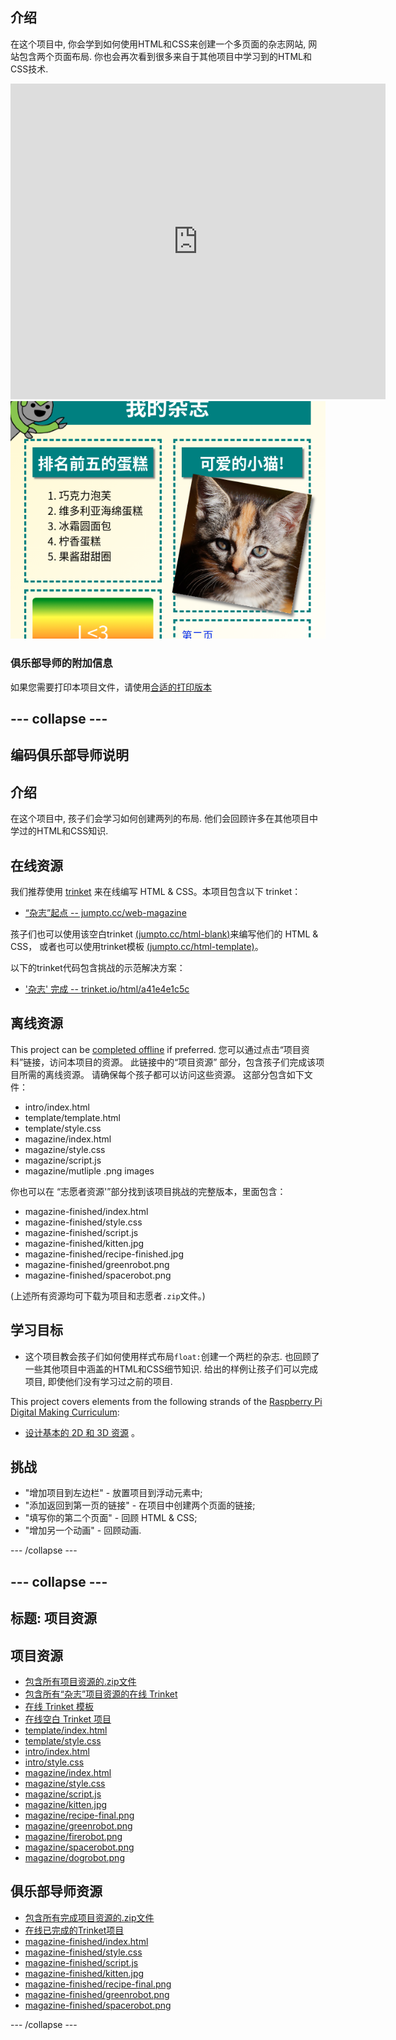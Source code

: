 ## 介绍

在这个项目中, 你会学到如何使用HTML和CSS来创建一个多页面的杂志网站, 网站包含两个页面布局. 你也会再次看到很多来自于其他项目中学习到的HTML和CSS技术.

<div class="trinket">
  <iframe src="https://trinket.io/embed/html/a41e4e1c5c?outputOnly=true&start=result" width="600" height="505" frameborder="0" marginwidth="0" marginheight="0" allowfullscreen>
  </iframe>
  <img src="images/magazine-final.png">
</div>

### 俱乐部导师的附加信息

如果您需要打印本项目文件，请使用[合适的打印版本](https://projects.raspberrypi.org/en/projects/magazine/print)

## \--- collapse \---

## 编码俱乐部导师说明

## 介绍

在这个项目中, 孩子们会学习如何创建两列的布局. 他们会回顾许多在其他项目中学过的HTML和CSS知识.

## 在线资源

我们推荐使用 [trinket](https://trinket.io/) 来在线编写 HTML & CSS。本项目包含以下 trinket：

* [“杂志”起点 -- jumpto.cc/web-magazine](http://jumpto.cc/web-magazine)

孩子们也可以使用该空白trinket [(jumpto.cc/html-blank)](http://jumpto.cc/html-blank)来编写他们的 HTML & CSS， 或者也可以使用trinket模板 [(jumpto.cc/html-template)](http://jumpto.cc/html-template)。

以下的trinket代码包含挑战的示范解决方案：

* ['杂志' 完成 -- trinket.io/html/a41e4e1c5c](https://trinket.io/html/a41e4e1c5c)

## 离线资源

This project can be [completed offline](https://rpf.io/html-offline) if preferred. 您可以通过点击“项目资料”链接，访问本项目的资源。 此链接中的“项目资源” 部分，包含孩子们完成该项目所需的离线资源。 请确保每个孩子都可以访问这些资源。 这部分包含如下文件：

* intro/index.html
* template/template.html
* template/style.css
* magazine/index.html
* magazine/style.css
* magazine/script.js
* magazine/mutliple .png images

你也可以在 “志愿者资源'”部分找到该项目挑战的完整版本，里面包含：

* magazine-finished/index.html
* magazine-finished/style.css
* magazine-finished/script.js
* magazine-finished/kitten.jpg
* magazine-finished/recipe-finished.jpg
* magazine-finished/greenrobot.png
* magazine-finished/spacerobot.png

(上述所有资源均可下载为项目和志愿者`.zip`文件。)

## 学习目标

* 这个项目教会孩子们如何使用样式布局`float:`创建一个两栏的杂志. 也回顾了一些其他项目中涵盖的HTML和CSS细节知识. 给出的样例让孩子们可以完成项目, 即使他们没有学习过之前的项目. 

This project covers elements from the following strands of the [Raspberry Pi Digital Making Curriculum](https://rpf.io/curriculum):

* [设计基本的 2D 和 3D 资源](https://www.raspberrypi.org/curriculum/design/creator) 。

## 挑战

* "增加项目到左边栏" - 放置项目到浮动元素中;
* "添加返回到第一页的链接" - 在项目中创建两个页面的链接;
* "填写你的第二个页面" - 回顾 HTML & CSS;
* "增加另一个动画" - 回顾动画.

\--- /collapse \---

## \--- collapse \---

## 标题: 项目资源

## 项目资源

* [包含所有项目资源的.zip文件](https://rpf.io/p/en/magazine-go)
* [包含所有“杂志”项目资源的在线 Trinket](http://jumpto.cc/web-magazine)
* [在线 Trinket 模板](http://jumpto.cc/trinket-template)
* [在线空白 Trinket 项目](http://jumpto.cc/trinket-blank)
* [template/index.html](resources/template-index.html)
* [template/style.css](resources/template-style.css)
* [intro/index.html](resources/intro-index.html)
* [intro/style.css](resources/intro-style.css)
* [magazine/index.html](resources/magazine-index.html)
* [magazine/style.css](resources/magazine-style.css)
* [magazine/script.js](resources/magazine-script.js)
* [magazine/kitten.jpg](resources/magazine-kitten.jpg)
* [magazine/recipe-final.png](resources/magazine-recipe-final.png)
* [magazine/greenrobot.png](resources/magazine-greenrobot.png)
* [magazine/firerobot.png](resources/magazine-firerobot.png)
* [magazine/spacerobot.png](resources/magazine-spacerobot.png)
* [magazine/dogrobot.png](resources/magazine-dogrobot.png)

## 俱乐部导师资源

* [包含所有完成项目资源的.zip文件](https://rpf.io/p/en/magazine-go)
* [在线已完成的Trinket项目](https://trinket.io/html/a41e4e1c5c)
* [magazine-finished/index.html](resources/magazine-finished-index.html)
* [magazine-finished/style.css](resources/magazine-finished-style.css)
* [magazine-finished/script.js](resources/magazine-finished-script.js)
* [magazine-finished/kitten.jpg](resources/magazine-finished-kitten.jpg)
* [magazine-finished/recipe-final.png](resources/magazine-finished-recipe-final.png)
* [magazine-finished/greenrobot.png](resources/magazine-finished-greenrobot.png)
* [magazine-finished/spacerobot.png](resources/magazine-finished-spacerobot.png)

\--- /collapse \---